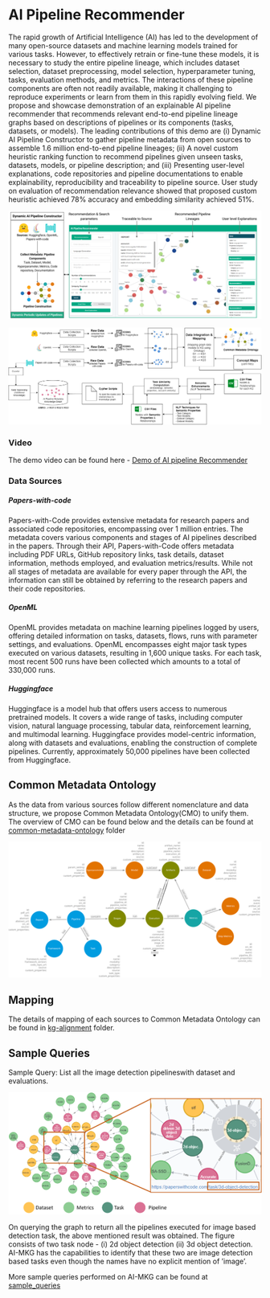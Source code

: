 # AI Pipeline Recommender
The rapid growth of Artificial Intelligence (AI) has led to the development of many open-source datasets and machine learning models trained for various tasks. However, to effectively retrain or fine-tune these models, it is necessary to study the entire pipeline lineage, which includes dataset selection, dataset preprocessing, model selection, hyperparameter tuning, tasks, evaluation methods, and metrics. The interactions of these pipeline components are often not readily available, making it challenging to reproduce experiments or learn from them in this rapidly evolving field. We propose and showcase demonstration of an explainable AI pipeline recommender that recommends relevant end-to-end pipeline lineage graphs based on descriptions of pipelines or its components (tasks, datasets, or models). The leading contributions of this demo are (i) Dynamic AI Pipeline Constructor to gather pipeline metadata from open sources to assemble 1.6 million end-to-end pipeline lineages; (ii) A novel custom heuristic ranking function to recommend pipelines given unseen tasks, datasets, models, or pipeline description; and (iii) Presenting user-level explanations, code repositories and pipeline documentations to enable explainability, reproducibility and traceability to pipeline source. User study on evaluation of recommendation relevance showed that proposed custom heuristic achieved 78\% accuracy and embedding similarity achieved 51\%. 


![Dashboard of AI pipeline Recommender that uses Dynamic AI Pipeline Constructor](framework.png)

![Detailed Overview of AIMKG Construction by Dynamic AI Pipeline Constructor](detailed_kg_const.drawio.png)


### Video
The demo video can be found here - [Demo of AI pipeline Recommender](https://drive.google.com/drive/folders/1KEZJuyDLj3i9qWgXEigrhvuJ73a1OXak?usp=sharing)

### Data Sources
##### Papers-with-code
Papers-with-Code provides extensive metadata for research papers and associated code repositories, encompassing over 1 million entries. The metadata covers various components and stages of AI pipelines described in the papers. Through their API, Papers-with-Code offers metadata including PDF URLs, GitHub repository links, task details, dataset information, methods employed, and evaluation metrics/results. While not all stages of metadata are available for every paper through the API, the information can still be obtained by referring to the research papers and their code repositories.

##### OpenML
OpenML provides metadata on machine learning pipelines logged by users, offering detailed information on tasks, datasets, flows, runs with parameter settings, and evaluations. OpenML encompasses eight major task types executed on various datasets, resulting in 1,600 unique tasks. For each task, most recent 500 runs have been collected which amounts to a total of 330,000 runs. 

##### Huggingface
Huggingface is a model hub that offers users access to numerous pretrained models. It covers a wide range of tasks, including computer vision, natural language processing, tabular data, reinforcement learning, and multimodal learning. Huggingface provides model-centric information, along with datasets and evaluations, enabling the construction of complete pipelines. Currently, approximately 50,000 pipelines have been collected from Huggingface. 

## Common Metadata Ontology
As the data from various sources follow different nomenclature and data structure, we propose Common Metadata Ontology(CMO) to unify them. The overview of CMO can be found below and the details can be found at [common-metadata-ontology](common-metadata-ontology/readme.md) folder

![Common Metadata Ontology](common-metadata-ontology/CMO_V2_properties.svg)

## Mapping
The details of mapping of each sources to Common Metadata Ontology can be found in [kg-alignment](kg-alignment/readme.md) folder.

## Sample Queries
Sample Query: List all the image detection pipelineswith dataset and evaluations. 

![Sample Query](sample_queries/figures/Sample-Query.png)


On querying the graph to return all the pipelines executed for image based detection task, the above mentioned result was obtained. The figure consists of two task node - (i) 2d object detection (ii) 3d object detection. AI-MKG has the capabilities to identify that these two are image detection based tasks even though the names have no explicit mention of ’image’.

More sample queries performed on AI-MKG can be found at [sample_queries](sample_queries/readme.md)

